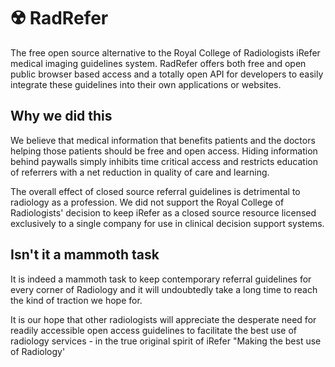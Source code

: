 # ☢️ RadRefer
The free open source alternative to the Royal College of Radiologists iRefer medical imaging guidelines system. RadRefer offers both free and open public browser based access and a totally open API for developers to easily integrate these guidelines into their own applications or websites.

## Why we did this
We believe that medical information that benefits patients and the doctors helping those patients should be free and open access. Hiding information behind paywalls simply inhibits time critical access and restricts education of referrers with a net reduction in quality of care and learning.

The overall effect of closed source referral guidelines is detrimental to radiology as a profession. We did not support the Royal College of Radiologists' decision to keep iRefer as a closed source resource licensed exclusively to a single company for use in clinical decision support systems.

## Isn't it a mammoth task
It is indeed a mammoth task to keep contemporary referral guidelines for every corner of Radiology and it will undoubtedly take a long time to reach the kind of traction we hope for.

It is our hope that other radiologists will appreciate the desperate need for readily accessible open access guidelines to facilitate the best use of radiology services - in the true original spirit of iRefer "Making the best use of Radiology'
